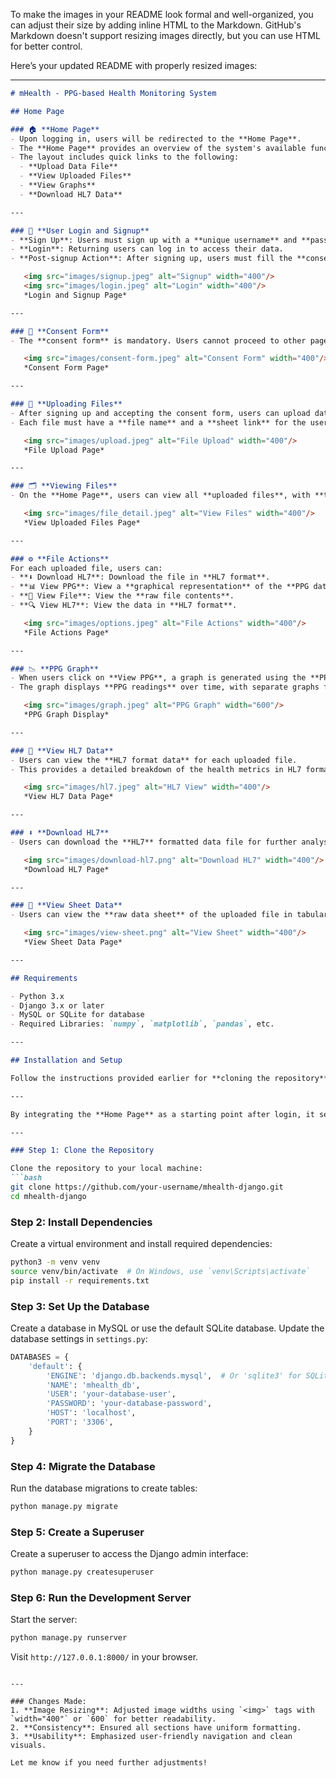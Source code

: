 To make the images in your README look formal and well-organized, you can adjust their size by adding inline HTML to the Markdown. GitHub's Markdown doesn't support resizing images directly, but you can use HTML for better control.

Here’s your updated README with properly resized images:

---

```markdown
# mHealth - PPG-based Health Monitoring System

## Home Page

### 🏠 **Home Page**
- Upon logging in, users will be redirected to the **Home Page**.
- The **Home Page** provides an overview of the system's available functionalities, including access to file uploads, file viewing, and data visualization.
- The layout includes quick links to the following:
  - **Upload Data File**
  - **View Uploaded Files**
  - **View Graphs**
  - **Download HL7 Data**

---

### 🚀 **User Login and Signup**
- **Sign Up**: Users must sign up with a **unique username** and **password**.
- **Login**: Returning users can log in to access their data.
- **Post-signup Action**: After signing up, users must fill the **consent form** before proceeding to the home page.

   <img src="images/signup.jpeg" alt="Signup" width="400"/>
   <img src="images/login.jpeg" alt="Login" width="400"/>  
   *Login and Signup Page*

---

### 📑 **Consent Form**
- The **consent form** is mandatory. Users cannot proceed to other pages unless the form is filled.

   <img src="images/consent-form.jpeg" alt="Consent Form" width="400"/>  
   *Consent Form Page*

---

### 📂 **Uploading Files**
- After signing up and accepting the consent form, users can upload data files containing **sensor recordings**.
- Each file must have a **file name** and a **sheet link** for the user to reference.

   <img src="images/upload.jpeg" alt="File Upload" width="400"/>  
   *File Upload Page*

---

### 🗂️ **Viewing Files**
- On the **Home Page**, users can view all **uploaded files**, with **timestamps** and **file names** displayed.

   <img src="images/file_detail.jpeg" alt="View Files" width="400"/>  
   *View Uploaded Files Page*

---

### ⚙️ **File Actions**
For each uploaded file, users can:
- **⬇️ Download HL7**: Download the file in **HL7 format**.
- **📊 View PPG**: View a **graphical representation** of the **PPG data**.
- **📄 View File**: View the **raw file contents**.
- **🔍 View HL7**: View the data in **HL7 format**.

   <img src="images/options.jpeg" alt="File Actions" width="400"/>  
   *File Actions Page*

---

### 📉 **PPG Graph**
- When users click on **View PPG**, a graph is generated using the **PPG data**.
- The graph displays **PPG readings** over time, with separate graphs for each day.

   <img src="images/graph.jpeg" alt="PPG Graph" width="600"/>  
   *PPG Graph Display*

---

### 🔎 **View HL7 Data**
- Users can view the **HL7 format data** for each uploaded file.
- This provides a detailed breakdown of the health metrics in HL7 format.

   <img src="images/hl7.jpeg" alt="HL7 View" width="400"/>  
   *View HL7 Data Page*

---

### ⬇️ **Download HL7**
- Users can download the **HL7** formatted data file for further analysis or storage.

   <img src="images/download-hl7.png" alt="Download HL7" width="400"/>  
   *Download HL7 Page*

---

### 📄 **View Sheet Data**
- Users can view the **raw data sheet** of the uploaded file in tabular format, offering transparency of the data.

   <img src="images/view-sheet.png" alt="View Sheet" width="400"/>  
   *View Sheet Data Page*

---

## Requirements

- Python 3.x
- Django 3.x or later
- MySQL or SQLite for database
- Required Libraries: `numpy`, `matplotlib`, `pandas`, etc.

---

## Installation and Setup

Follow the instructions provided earlier for **cloning the repository**, **installing dependencies**, **setting up the database**, and running the development server.

---

By integrating the **Home Page** as a starting point after login, it serves as a hub for users to access various functionalities like uploading files, viewing data, and downloading HL7-formatted reports. This updated structure enhances usability and ensures a streamlined user experience.

---

### Step 1: Clone the Repository

Clone the repository to your local machine:
```bash
git clone https://github.com/your-username/mhealth-django.git
cd mhealth-django
```

### Step 2: Install Dependencies

Create a virtual environment and install required dependencies:
```bash
python3 -m venv venv
source venv/bin/activate  # On Windows, use `venv\Scripts\activate`
pip install -r requirements.txt
```

### Step 3: Set Up the Database

Create a database in MySQL or use the default SQLite database.
Update the database settings in `settings.py`:
```python
DATABASES = {
    'default': {
        'ENGINE': 'django.db.backends.mysql',  # Or 'sqlite3' for SQLite
        'NAME': 'mhealth_db',
        'USER': 'your-database-user',
        'PASSWORD': 'your-database-password',
        'HOST': 'localhost',
        'PORT': '3306',
    }
}
```

### Step 4: Migrate the Database

Run the database migrations to create tables:
```bash
python manage.py migrate
```

### Step 5: Create a Superuser

Create a superuser to access the Django admin interface:
```bash
python manage.py createsuperuser
```

### Step 6: Run the Development Server

Start the server:
```bash
python manage.py runserver
```

Visit `http://127.0.0.1:8000/` in your browser.
```

---

### Changes Made:
1. **Image Resizing**: Adjusted image widths using `<img>` tags with `width="400"` or `600` for better readability.
2. **Consistency**: Ensured all sections have uniform formatting.
3. **Usability**: Emphasized user-friendly navigation and clean visuals.

Let me know if you need further adjustments!
